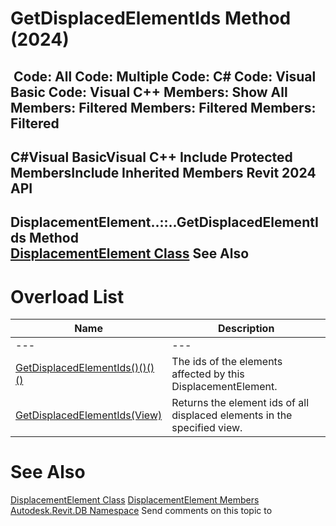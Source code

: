 # GetDisplacedElementIds Method (2024)

﻿
 Code: All Code: Multiple Code: C# Code: Visual Basic Code: Visual C++  Members: Show All Members: Filtered Members: Filtered Members: Filtered   
---  
C#Visual BasicVisual C++
Include Protected MembersInclude Inherited Members
Revit 2024 API  
---  
DisplacementElement..::..GetDisplacedElementIds Method   
[DisplacementElement Class](08113547-eaaa-5ec1-5ff1-de609fe7c29c.md "DisplacementElement Class") See Also  
---  
# Overload List
| Name | Description |
| --- | --- |
| --- | --- | --- |
| [GetDisplacedElementIds()()()()](653f228c-8b72-aa94-4ab0-131d1f1b322f.md "GetDisplacedElementIds Method") | The ids of the elements affected by this DisplacementElement. |
| [GetDisplacedElementIds(View)](e77c4376-b546-9939-53d8-af17afa16bd9.md "GetDisplacedElementIds Method \(View\)") | Returns the element ids of all displaced elements in the specified view. |

# See Also
[DisplacementElement Class](08113547-eaaa-5ec1-5ff1-de609fe7c29c.md "DisplacementElement Class")
[DisplacementElement Members](b22d4d89-022c-ea70-fc2d-868679609d72.md "DisplacementElement Members")
[Autodesk.Revit.DB Namespace](87546ba7-461b-c646-cbb1-2cb8f5bff8b2.md "Autodesk.Revit.DB Namespace")
Send comments on this topic to 